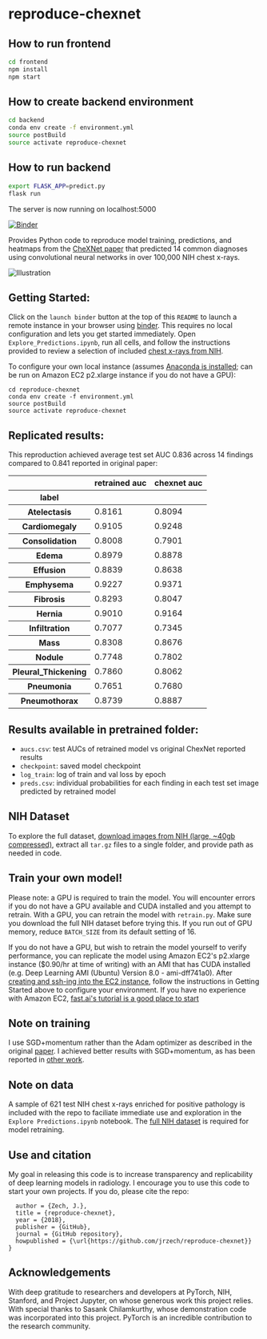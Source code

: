 # reproduce-chexnet

## How to run frontend
```bash
cd frontend
npm install
npm start
```

## How to create backend environment
```bash
cd backend
conda env create -f environment.yml
source postBuild
source activate reproduce-chexnet
```

## How to run backend
```bash
export FLASK_APP=predict.py
flask run
```
The server is now running on localhost:5000

[![Binder](https://mybinder.org/badge.svg)](https://mybinder.org/v2/gh/jrzech/reproduce-chexnet/master?filepath=Explore_Predictions.ipynb)

Provides Python code to reproduce model training, predictions, and heatmaps from the [CheXNet paper](https://arxiv.org/pdf/1711.05225) that predicted 14 common diagnoses using convolutional neural networks in over 100,000 NIH chest x-rays.

![Illustration](illustration.png?raw=true "Illustration")


## Getting Started:
Click on the `launch binder` button at the top of this `README` to launch a remote instance in your browser using [binder](https://mybinder.org/). This requires no local configuration and lets you get started immediately. Open `Explore_Predictions.ipynb`, run all cells, and follow the instructions provided to review a selection of included [chest x-rays from NIH](https://arxiv.org/pdf/1705.02315.pdf).

To configure your own local instance (assumes [Anaconda is installed](https://www.anaconda.com/download/); can be run on Amazon EC2 p2.xlarge instance if you do not have a GPU):

```git clone https://www.github.com/jrzech/reproduce-chexnet.git
cd reproduce-chexnet
conda env create -f environment.yml
source postBuild
source activate reproduce-chexnet
```

## Replicated results:
This reproduction achieved average test set AUC 0.836 across 14 findings compared to 0.841 reported in original paper:

<div>
<table border="0" class="dataframe">
  <thead>
    <tr style="text-align: right;">
      <th></th>
      <th>retrained auc</th>
      <th>chexnet auc</th>
    </tr>
    <tr>
      <th>label</th>
      <th></th>
      <th></th>
    </tr>
  </thead>
  <tbody>
    <tr>
      <th>Atelectasis</th>
      <td>0.8161</td>
      <td>0.8094</td>
    </tr>
    <tr>
      <th>Cardiomegaly</th>
      <td>0.9105</td>
      <td>0.9248</td>
    </tr>
    <tr>
      <th>Consolidation</th>
      <td>0.8008</td>
      <td>0.7901</td>
    </tr>
    <tr>
      <th>Edema</th>
      <td>0.8979</td>
      <td>0.8878</td>
    </tr>
    <tr>
      <th>Effusion</th>
      <td>0.8839</td>
      <td>0.8638</td>
    </tr>
    <tr>
      <th>Emphysema</th>
      <td>0.9227</td>
      <td>0.9371</td>
    </tr>
    <tr>
      <th>Fibrosis</th>
      <td>0.8293</td>
      <td>0.8047</td>
    </tr>
    <tr>
      <th>Hernia</th>
      <td>0.9010</td>
      <td>0.9164</td>
    </tr>
    <tr>
      <th>Infiltration</th>
      <td>0.7077</td>
      <td>0.7345</td>
    </tr>
    <tr>
      <th>Mass</th>
      <td>0.8308</td>
      <td>0.8676</td>
    </tr>
    <tr>
      <th>Nodule</th>
      <td>0.7748</td>
      <td>0.7802</td>
    </tr>
    <tr>
      <th>Pleural_Thickening</th>
      <td>0.7860</td>
      <td>0.8062</td>
    </tr>
    <tr>
      <th>Pneumonia</th>
      <td>0.7651</td>
      <td>0.7680</td>
    </tr>
    <tr>
      <th>Pneumothorax</th>
      <td>0.8739</td>
      <td>0.8887</td>
    </tr>
  </tbody>
</table>
</div>

## Results available in pretrained folder:
- `aucs.csv`: test AUCs of retrained model vs original ChexNet reported results
- `checkpoint`: saved model checkpoint
- `log_train`: log of train and val loss by epoch
- `preds.csv`: individual probabilities for each finding in each test set image predicted by retrained model

## NIH Dataset
To explore the full dataset, [download images from NIH (large, ~40gb compressed)](https://nihcc.app.box.com/v/ChestXray-NIHCC),
extract all `tar.gz` files to a single folder, and provide path as needed in code.

## Train your own model!
Please note: a GPU is required to train the model. You will encounter errors if you do not have a GPU available and CUDA installed and you attempt to retrain. With a GPU, you can retrain the model with `retrain.py`. Make sure you download the full NIH dataset before trying this. If you run out of GPU memory, reduce `BATCH_SIZE` from its default setting of 16.

If you do not have a GPU, but wish to retrain the model yourself to verify performance, you can replicate the model using Amazon EC2's p2.xlarge instance ($0.90/hr at time of writing) with an AMI that has CUDA installed (e.g. Deep Learning AMI (Ubuntu) Version 8.0 - ami-dff741a0). After [creating and ssh-ing into the EC2 instance](https://docs.aws.amazon.com/AWSEC2/latest/UserGuide/EC2_GetStarted.html), follow the instructions in Getting Started above to configure your environment. If you have no experience with Amazon EC2, [fast.ai's tutorial is a good place to start](http://course.fast.ai/lessons/aws.html)

## Note on training
I use SGD+momentum rather than the Adam optimizer as described in the original [paper](https://arxiv.org/pdf/1711.05225.pdf). I achieved better results with SGD+momentum, as has been reported in [other work](https://arxiv.org/pdf/1705.08292.pdf).

## Note on data
A sample of 621 test NIH chest x-rays enriched for positive pathology is included with the repo to faciliate immediate use and exploration in the `Explore Predictions.ipynb` notebook. The [full NIH dataset](https://nihcc.app.box.com/v/ChestXray-NIHCC) is required for model retraining.

## Use and citation
My goal in releasing this code is to increase transparency and replicability of deep learning models in radiology. I encourage you to use this code to start your own projects. If you do, please cite the repo:

```@misc{Zech2018,
  author = {Zech, J.},
  title = {reproduce-chexnet},
  year = {2018},
  publisher = {GitHub},
  journal = {GitHub repository},
  howpublished = {\url{https://github.com/jrzech/reproduce-chexnet}}
}
```

## Acknowledgements
With deep gratitude to researchers and developers at PyTorch, NIH, Stanford, and Project Jupyter, on whose generous work this project relies. With special thanks to Sasank Chilamkurthy, whose demonstration code was incorporated into this project. PyTorch is an incredible contribution to the research community.
